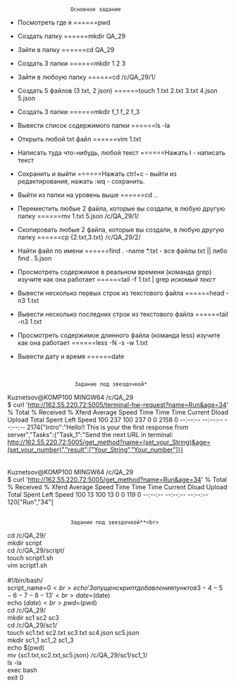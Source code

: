                         Основное задание
+ Посмотреть где я                                                                                           ======pwd<br>
+ Создать папку                                                                                              ======mkdir QA_29<br>
+ Зайти в папку                                                                                              ======cd QA_29<br>
+ Создать 3 папки                                                                                            ======mkdir 1 2 3<br>
+ Зайти в любоую папку                                                                                       ======cd /c/QA_29/1/<br>
+ Создать 5 файлов (3 txt, 2 json)                                                                           ======touch 1.txt 2.txt 3.txt 4.json 5.json<br>
+ Создать 3 папки                                                                                            ======mkdir f_1 f_2 f_3<br>
+ Вывести список содержимого папки                                                                           ======ls -la<br>
+ Открыть любой txt файл                                                                                   ======vim 1.txt<br>
+ Написать туда что-нибудь, любой текст                                                                    ======Нажать I - написать текст<br>
+ Сохранить и выйти                                                                                        ======Нажать ctrl+c - выйти из редактирования, нажать :wq - сохранить.<br>
+ Выйти из папки на уровень выше                                                                             ======cd ..<br>
+ Переместить любые 2 файла, которые вы создали, в любую другую папку                                        ======mv 1.txt 5.json /c/QA_29/1/<br>
+ Скопировать любые 2 файла, которые вы создали, в любую другую папку                                        ======cp {2.txt,3.txt} /c/QA_29/2/<br>
+ Найти файл по имени                                                                                        ======find . -name \*.txt - все файлы txt || либо  find . 5.json<br>
+ Просмотреть содержимое в реальном времени (команда grep) изучите как она работает                          ======tail -f 1.txt | grep *искомый текст*<br>
+ Вывести несколько первых строк из текстового файла                                                         ======head -n3 1.txt<br>
+ Вывести несколько последних строк из текстового файла                                                      ======tail -n3 1.txt<br>
+ Просмотреть содержимое длинного файла (команда less) изучите как она работает                              ======less -N -s -w 1.txt<br>
+ Вывести дату и время                          ======date<br><br><br>


                        Задание под звездочкой*
                        
Kuznetsov@KOMP100 MINGW64 /c/QA_29<br>
$ curl 'http://162.55.220.72:5005/terminal-hw-request?name=Run&age=34'
  % Total    % Received % Xferd  Average Speed   Time    Time     Time  Current
                                 Dload  Upload   Total   Spent    Left  Speed
100   237  100   237    0     0   2158      0 --:--:-- --:--:-- --:--:--  2174{"Intro":"Hello!! This is your the first response from server","Tasks":{"Task_1":"Send the next URL in terminal: http://162.55.220.72:5005/get_method?name=(set_your_String)&age=(set_your_number)","result":["Your_String","Your_number"]}}
<br><br>                        
Kuznetsov@KOMP100 MINGW64 /c/QA_29 <br>
$ curl 'http://162.55.220.72:5005/get_method?name=Run&age=34'
  % Total    % Received % Xferd  Average Speed   Time    Time     Time  Current
                                 Dload  Upload   Total   Spent    Left  Speed
100    13  100    13    0     0    119      0 --:--:-- --:--:-- --:--:--   120["Run","34"]
<br><br>


                        Задание под звездочкой**<br>
cd /c/QA_29/<br>
mkdir script<br>
cd /c/QA_29/script/<br>
touch script1.sh<br>
vim script1.sh<br>
<br>
#!/bin/bash/<br>
script_name=$0<br>
echo 'Запущен скрипт добавления пунктов 3 - 4 - 5 - 6 - 7 - 8 - 13'<br>
date=$(date)<br>
echo $(date)<br>
pwd=$(pwd)<br>
cd /c/QA_29/<br>
mkdir sc1 sc2 sc3<br>
cd /c/QA_29/sc1/<br>
touch sc1.txt sc2.txt sc3.txt sc4.json sc5.json<br>
mkdir sc1_1 sc1_2 sc1_3<br>
echo $(pwd)<br>
mv {sc1.txt,sc2.txt,sc5.json} /c/QA_29/sc1/sc1_1/<br>
ls -la<br>
exec bash<br>
exit 0<br>


